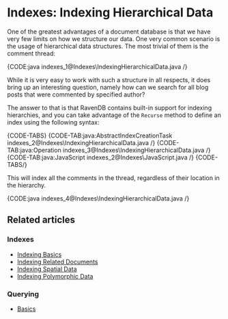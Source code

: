 # Indexes: Indexing Hierarchical Data

One of the greatest advantages of a document database is that we have very few limits on how we structure our data. One very common scenario is the usage of hierarchical data structures. The most trivial of them is the comment thread:

{CODE:java indexes_1@Indexes\IndexingHierarchicalData.java /}

While it is very easy to work with such a structure in all respects, it does bring up an interesting question, namely how can we search for all blog posts that were commented by specified author?

The answer to that is that RavenDB contains built-in support for indexing hierarchies, and you can take advantage of the `Recurse` method to define an index using the following syntax:

{CODE-TABS}
{CODE-TAB:java:AbstractIndexCreationTask indexes_2@Indexes\IndexingHierarchicalData.java /}
{CODE-TAB:java:Operation indexes_3@Indexes\IndexingHierarchicalData.java /}
{CODE-TAB:java:JavaScript indexes_2@Indexes\JavaScript.java /}
{CODE-TABS/}

This will index all the comments in the thread, regardless of their location in the hierarchy.

{CODE:java indexes_4@Indexes\IndexingHierarchicalData.java /}

## Related articles

### Indexes

- [Indexing Basics](../indexes/indexing-basics)
- [Indexing Related Documents](../indexes/indexing-related-documents)
- [Indexing Spatial Data](../indexes/indexing-spatial-data)
- [Indexing Polymorphic Data](../indexes/indexing-polymorphic-data)

### Querying 

- [Basics](../indexes/querying/query-index)
